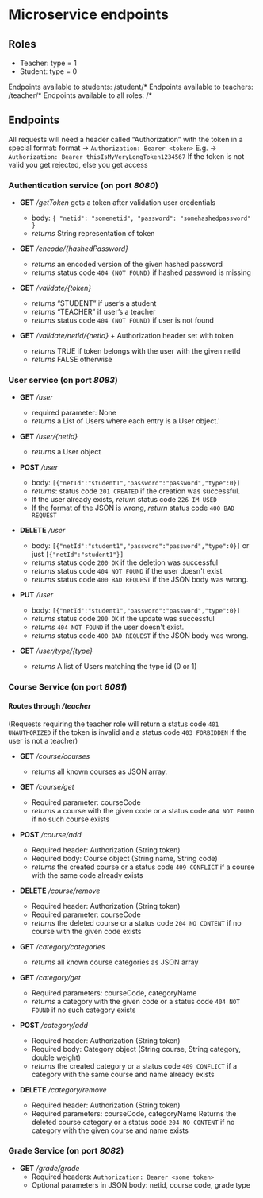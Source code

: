 # Microservice endpoints

## Roles

- Teacher: type = 1
- Student: type = 0

Endpoints available to students: /student/*
Endpoints available to teachers: /teacher/*
Endpoints available to all roles: /*

## Endpoints

All requests will need a header called “Authorization” with the token in a special format:
format → `Authorization: Bearer <token>`
E.g. → `Authorization: Bearer thisIsMyVeryLongToken1234567`
If the token is not valid you get rejected, else you get access

### Authentication service (on port *8080*)

- **GET** */getToken*
    gets a token after validation user credentials
    - body: `{
    "netid": "somenetid",
    "password": "somehashedpassword"
    }`
    - *returns* String representation of token

- **GET** */encode/{hashedPassword}*
    - *returns* an encoded version of the given hashed password
    - *returns* status code `404 (NOT FOUND)` if hashed password is missing

- **GET** */validate/{token}*
    - *returns* “STUDENT” if user’s a student
    - *returns* “TEACHER” if user’s a teacher
    - *returns* status code `404 (NOT FOUND)` if user is not found

- **GET** */validate/netId/{netId}* + Authorization header set with token
    - *returns* TRUE if token belongs with the user with the given netId
    - *returns* FALSE otherwise

### User service (on port *8083*)

- **GET** */user*
    - required parameter: None 
    - *returns* a List of Users where each entry is a User object.'

- **GET** */user/{netId}*
    - *returns* a User object

-  **POST** */user* 
    - body: `[{"netId":"student1","password":"password","type":0}]`
    - *returns*: status code `201 CREATED` if the creation was successful.
    - If the user already exists, *return* status code `226 IM USED`
    - If the format of the JSON is wrong, *return* status code `400 BAD REQUEST`

- **DELETE** */user*
    - body: `[{"netId":"student1","password":"password","type":0}]` or just `[{"netId":"student1"}]`
    - *returns* status code `200 OK` if the deletion was successful
    - *returns* status code `404 NOT FOUND` if the user doesn't exist
     - *returns* status code `400 BAD REQUEST` if the JSON body was wrong.

- **PUT** */user*
    - body: `[{"netId":"student1","password":"password","type":0}]`
    - *returns* status code `200 OK` if the update was successful
    - *returns* `404 NOT FOUND` if the user doesn't exist.
    - *returns* status code `400 BAD REQUEST` if the JSON body was wrong.

- **GET** */user/type/{type}*
    - *returns* A list of Users matching the type id (0 or 1)

### Course Service (on port *8081*)

#### Routes through */teacher*
(Requests requiring the teacher role will return a status code `401 UNAUTHORIZED` if the token is invalid and a status code `403 FORBIDDEN` if the user is not a teacher)


- **GET** */course/courses*
    - *returns* all known courses as JSON array.

- **GET** */course/get*
    - Required parameter: courseCode
    - *returns* a course with the given code or a status code `404 NOT FOUND` if no such course exists

- **POST** */course/add*
    - Required header: Authorization (String token)
    - Required body: Course object (String name, String code)
    - *returns* the created course or a status code `409 CONFLICT` if a course with the same code already exists

- **DELETE** */course/remove*
    - Required header: Authorization (String token)
    - Required parameter: courseCode
    - *returns* the deleted course or a status code `204 NO CONTENT` if no course with the given code exists

- **GET** */category/categories*
    - *returns* all known course categories as JSON array

- **GET** */category/get*
    - Required parameters: courseCode, categoryName
    - *returns* a category with the given code or a status code `404 NOT FOUND` if no such category exists

- **POST** */category/add*
    - Required header: Authorization (String token)
    - Required body: Category object (String course, String category, double weight)
    -  *returns* the created category or a status code `409 CONFLICT` if a category with the same course and name already exists

- **DELETE** */category/remove*
    - Required header: Authorization (String token)
    -  Required parameters: courseCode, categoryName
Returns the deleted course category or a status code `204 NO CONTENT` if no category with the given course and name exists

### Grade Service (on port *8082*)
    
- **GET** */grade/grade*
    - Required headers: `Authorization: Bearer <some token>`
    - Optional parameters in JSON body: netid, course code, grade type


